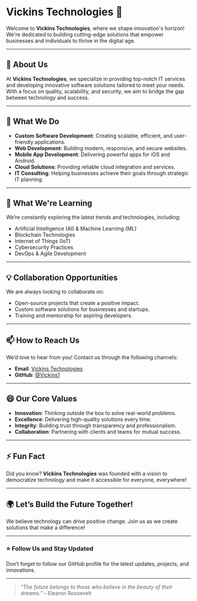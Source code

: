 # Vickins Technologies 🚀

Welcome to **Vickins Technologies**, where we shape innovation's horizon! We're dedicated to building cutting-edge solutions that empower businesses and individuals to thrive in the digital age.

---

## 🌟 About Us
At **Vickins Technologies**, we specialize in providing top-notch IT services and developing innovative software solutions tailored to meet your needs. With a focus on quality, scalability, and security, we aim to bridge the gap between technology and success.

---

## 👀 What We Do
- **Custom Software Development**: Creating scalable, efficient, and user-friendly applications.
- **Web Development**: Building modern, responsive, and secure websites.
- **Mobile App Development**: Delivering powerful apps for iOS and Android.
- **Cloud Solutions**: Providing reliable cloud integration and services.
- **IT Consulting**: Helping businesses achieve their goals through strategic IT planning.

---

## 🌱 What We're Learning
We’re constantly exploring the latest trends and technologies, including:
- Artificial Intelligence (AI) & Machine Learning (ML)
- Blockchain Technologies
- Internet of Things (IoT)
- Cybersecurity Practices
- DevOps & Agile Development

---

## 💡 Collaboration Opportunities
We are always looking to collaborate on:
- Open-source projects that create a positive impact.
- Custom software solutions for businesses and startups.
- Training and mentorship for aspiring developers.

---

## 📫 How to Reach Us
We’d love to hear from you! Contact us through the following channels:
- **Email**: [Vickins Technologies](mailto:vickinstechnologies@gmail.com)
- **GitHub**: [@Vickins1](https://github.com/Vickins1)

---

## 😄 Our Core Values
- **Innovation**: Thinking outside the box to solve real-world problems.
- **Excellence**: Delivering high-quality solutions every time.
- **Integrity**: Building trust through transparency and professionalism.
- **Collaboration**: Partnering with clients and teams for mutual success.

---

## ⚡ Fun Fact
Did you know? **Vickins Technologies** was founded with a vision to democratize technology and make it accessible for everyone, everywhere!

---

## 🌍 Let’s Build the Future Together!
We believe technology can drive positive change. Join us as we create solutions that make a difference!

---

### ⭐ Follow Us and Stay Updated
Don’t forget to follow our GitHub profile for the latest updates, projects, and innovations.

---

> *"The future belongs to those who believe in the beauty of their dreams."* – Eleanor Roosevelt
